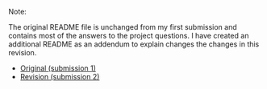 Note:

The original README file is unchanged from my first submission and contains most of the answers to the project questions.  I have created an additional README as an addendum to explain changes the changes in this revision.

* [Original (submission 1)](README.sub1.md)
* [Revision (submission 2)](README.sub2.md)
